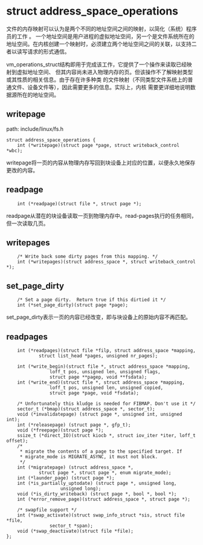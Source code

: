 struct address_space_operations
========================================

文件的内存映射可以认为是两个不同的地址空间之间的映射，以简化（系统）程序员的工作
。
一个地址空间是用户进程的虚拟地址空间，另一个是文件系统所在的地址空间。在内核创建一个映射时，必须建立两个地址空间之间的关联，以支持二者以读写请求的形式通信。

vm_operations_struct结构即用于完成该工作，它提供了一个操作来读取已经映射到虚拟地址空间、
但其内容尚未进入物理内存的页。但该操作不了解映射类型或其性质的相关信息。由于存在许多种类
的文件映射（不同类型文件系统上的普通文件、设备文件等），因此需要更多的信息。实际上，内核
需要更详细地说明数据源所在的地址空间。

writepage
----------------------------------------

path: include/linux/fs.h
```
struct address_space_operations {
    int (*writepage)(struct page *page, struct writeback_control *wbc);
```

writepage将一页的内容从物理内存写回到块设备上对应的位置，以便永久地保存更改的内容。

readpage
----------------------------------------

```
    int (*readpage)(struct file *, struct page *);
```

readpage从潜在的块设备读取一页到物理内存中。read-pages执行的任务相同，但一次读取几页。

writepages
----------------------------------------

```
    /* Write back some dirty pages from this mapping. */
    int (*writepages)(struct address_space *, struct writeback_control *);
```

set_page_dirty
----------------------------------------

```
    /* Set a page dirty.  Return true if this dirtied it */
    int (*set_page_dirty)(struct page *page);
```

set_page_dirty表示一页的内容已经改变，即与块设备上的原始内容不再匹配。

readpages
----------------------------------------

```
    int (*readpages)(struct file *filp, struct address_space *mapping,
            struct list_head *pages, unsigned nr_pages);

    int (*write_begin)(struct file *, struct address_space *mapping,
                loff_t pos, unsigned len, unsigned flags,
                struct page **pagep, void **fsdata);
    int (*write_end)(struct file *, struct address_space *mapping,
                loff_t pos, unsigned len, unsigned copied,
                struct page *page, void *fsdata);

    /* Unfortunately this kludge is needed for FIBMAP. Don't use it */
    sector_t (*bmap)(struct address_space *, sector_t);
    void (*invalidatepage) (struct page *, unsigned int, unsigned int);
    int (*releasepage) (struct page *, gfp_t);
    void (*freepage)(struct page *);
    ssize_t (*direct_IO)(struct kiocb *, struct iov_iter *iter, loff_t offset);
    /*
     * migrate the contents of a page to the specified target. If
     * migrate_mode is MIGRATE_ASYNC, it must not block.
     */
    int (*migratepage) (struct address_space *,
            struct page *, struct page *, enum migrate_mode);
    int (*launder_page) (struct page *);
    int (*is_partially_uptodate) (struct page *, unsigned long,
                    unsigned long);
    void (*is_dirty_writeback) (struct page *, bool *, bool *);
    int (*error_remove_page)(struct address_space *, struct page *);

    /* swapfile support */
    int (*swap_activate)(struct swap_info_struct *sis, struct file *file,
                sector_t *span);
    void (*swap_deactivate)(struct file *file);
};
```
